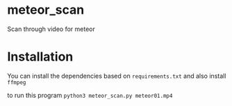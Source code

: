 # meteor_scan
Scan through video for meteor 

# Installation
You can install the dependencies based on `requirements.txt` and also install `ffmpeg`

to run this program
`
python3 meteor_scan.py meteor01.mp4
`
